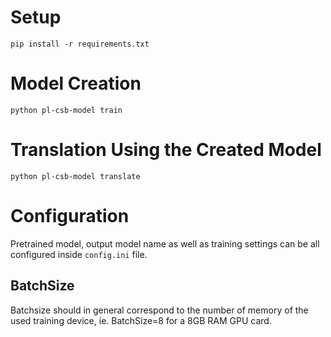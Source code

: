 # Setup
`pip install -r requirements.txt`
# Model Creation
`python pl-csb-model train`
# Translation Using the Created Model
`python pl-csb-model translate`
# Configuration

Pretrained model, output model name as well as training settings can be all configured inside `config.ini` file.

## BatchSize
Batchsize should in general correspond to the number of memory of the used training device, ie. BatchSize=8 for a 8GB RAM GPU card.
